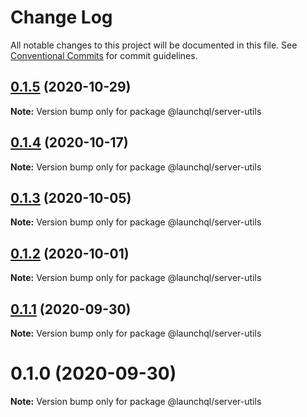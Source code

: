 # Change Log

All notable changes to this project will be documented in this file.
See [Conventional Commits](https://conventionalcommits.org) for commit guidelines.

## [0.1.5](https://github.com/launchql/launchql/compare/@launchql/server-utils@0.1.4...@launchql/server-utils@0.1.5) (2020-10-29)

**Note:** Version bump only for package @launchql/server-utils





## [0.1.4](https://github.com/launchql/launchql/compare/@launchql/server-utils@0.1.3...@launchql/server-utils@0.1.4) (2020-10-17)

**Note:** Version bump only for package @launchql/server-utils





## [0.1.3](https://github.com/launchql/launchql/compare/@launchql/server-utils@0.1.2...@launchql/server-utils@0.1.3) (2020-10-05)

**Note:** Version bump only for package @launchql/server-utils





## [0.1.2](https://github.com/launchql/launchql/compare/@launchql/server-utils@0.1.1...@launchql/server-utils@0.1.2) (2020-10-01)

**Note:** Version bump only for package @launchql/server-utils





## [0.1.1](https://github.com/launchql/launchql/compare/@launchql/server-utils@0.1.0...@launchql/server-utils@0.1.1) (2020-09-30)

**Note:** Version bump only for package @launchql/server-utils





# 0.1.0 (2020-09-30)

**Note:** Version bump only for package @launchql/server-utils

